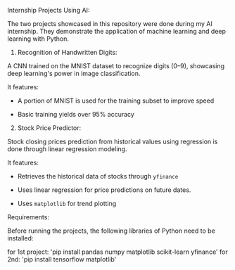 Internship Projects Using AI:

The two projects showcased in this repository were done during my AI internship. They demonstrate the application of machine learning and deep learning with Python.  

1. Recognition of Handwritten Digits:  

A CNN trained on the MNIST dataset to recognize digits (0–9), showcasing deep learning's power in image classification.

It features:

- A portion of MNIST is used for the training subset to improve speed  

- Basic training yields over 95% accuracy  

2. Stock Price Predictor:

Stock closing prices prediction from historical values using regression is done through linear regression modeling.  

It features:

- Retrieves the historical data of stocks through `yfinance`  

- Uses linear regression for price predictions on future dates.  

- Uses `matplotlib` for trend plotting  

Requirements:

Before running the projects, the following libraries of Python need to be installed:  

for 1st project: 'pip install pandas numpy matplotlib scikit-learn yfinance' 
for 2nd: 'pip install tensorflow matplotlib'

